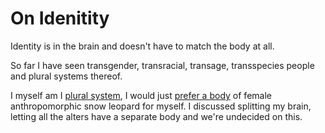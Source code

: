 # On Idenitity

Identity is in the brain and doesn't have to match the body at all.

So far I have seen transgender, transracial, transage, transspecies people and plural systems thereof.

I myself am I [plural system](https://pluralpedia.org/w/Main_Page), I would just [prefer a body](https://freedomofform.org/) of female anthropomorphic snow leopard for myself. I discussed splitting my brain, letting all the alters have a separate body and we're undecided on this.
